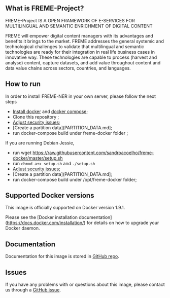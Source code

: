 ## What is FREME-Project?

FREME-Project IS A OPEN FRAMEWORK OF E-SERVICES FOR MULTILINGUAL AND SEMANTIC ENRICHMENT OF DIGITAL CONTENT

FREME will empower digital content managers with its advantages and benefits it brings to the market. FREME addresses the general systemic and technological challenges to validate that multilingual and semantic technologies are ready for their integration in real life business cases in innovative way. These technologies are capable to process (harvest and analyse) content, capture datasets, and add value throughout content and data value chains across sectors, countries, and languages.

## How to run

In order to install FREME-NER in your own server, please follow the next steps

- [Install docker](https://docs.docker.com/engine/installation/) and [docker compose](https://docs.docker.com/compose/);
- Clone this repository ;
- [Adjust security issues](SECURITY.md);
- [Create a partition data](PARTITION_DATA.md];
- run docker-compose build under freme-docker folder ;

If you are running Debian Jessie,

- run wget https://raw.githubusercontent.com/sandroacoelho/freme-docker/master/setup.sh
- run ```chmod a+x setup.sh``` and ```./setup.sh```
- [Adjust security issues](SECURITY.md);
- [Create a partition data](PARTITION_DATA.md];
- run docker-compose build under /opt/freme-docker folder;

## Supported Docker versions
This image is officially supported on Docker version 1.9.1.

Please see the [Docker installation documentation] (https://docs.docker.com/installation/) for details on how to upgrade your Docker daemon.

## Documentation

Documentation for this image is stored in [GitHub repo](http://api-dev.freme-project.eu/doc/tutorials/overview.html).

## Issues
If you have any problems with or questions about this image, please contact us through a [GitHub issue](https://github.com/sandroacoelho/freme-docker/issues).

